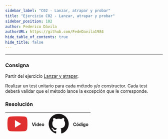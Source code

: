 ```yaml
---
sidebar_label: "C02 - Lanzar, atrapar y probar"
title: "Ejercicio C02 - Lanzar, atrapar y probar"
sidebar_position: 102
author: Federico Dávila
authorURL: https://github.com/FedeDavila1984
hide_table_of_contents: true
hide_title: false
---
```

---

### Consigna
Partir del ejercicio [Lanzar y atrapar](../../10-excepciones/Ejercicios/I01-lanzar-y-atrapar.md).

Realizar un test unitario para cada método y/o constructor. Cada test deberá validar que el método lance la excepción que le corresponde.

### Resolución
| ![img](/base/youtube.svg) | Video | ![img](/base/github.svg) | Código |
| :-----------------------: | :---: | :----------------------: | :----: |